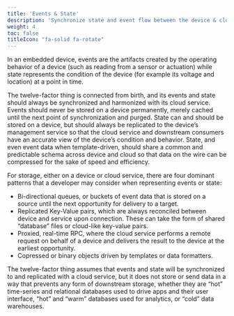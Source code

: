 ```yaml
---
title: 'Events & State'
description: 'Synchronize state and event flow between the device & cloud.'
weight: 4
toc: false
titleIcon: "fa-solid fa-rotate"
---
```


In an embedded device, events are the artifacts created by the operating behavior of a device (such as reading from a sensor or actuation) while state represents the condition of the device (for example its voltage and location) at a point in time.

The twelve-factor thing is connected from birth, and its events and state should always be synchronized and harmonized with its cloud service. Events should never be stored on a device permanently, merely cached until the next point of synchronization and purged. State can and should be stored on a device, but should always be replicated to the device’s management service so that the cloud service and downstream consumers have an accurate view of the device’s condition and behavior. State, and even event data when template-driven, should share a common and predictable schema across device and cloud so that data on the wire can be compressed for the sake of speed and efficiency.

For storage, either on a device or cloud service, there are four dominant patterns that a developer may consider when representing events or state:

- Bi-directional queues, or buckets of event data that is stored on a source until the next opportunity for delivery to a target.
- Replicated Key-Value pairs, which are always reconciled between device and service upon connection. These can take the form of shared “database” files or cloud-like key-value pairs.
- Proxied, real-time RPC, where the cloud service performs a remote request on behalf of a device and delivers the result to the device at the earliest opportunity.
- Copressed or binary objects driven by templates or data formatters.

The twelve-factor thing assumes that events and state will be synchronized to and replicated with a cloud service, but it does not store or send data in a way that prevents any form of downstream storage, whether they are “hot” time-series and relational databases used to drive apps and their user interface, “hot” and “warm” databases used for analytics, or “cold” data warehouses.